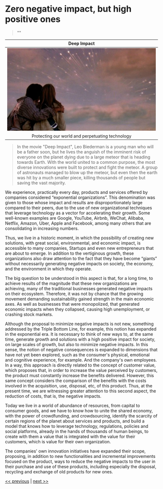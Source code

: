 # Zero negative impact, but high positive ones

>""

| Deep Impact |
| :---: |
|![](../../images/zero_negative_impact_but_high_positive_ones.png)|
|Protecting our world and perpetuating technology|

>In the movie "Deep Impact", Leo Biederman is a young man who will be a father soon, but he lives the anguish of the imminent risk of everyone on the planet dying due to a large meteor that is heading towards Earth. With the world united to a common purpose, the most diverse innovations were built to protect and fight the meteor. A group of astronauts managed to blow up the meteor, but even then the earth was hit by a much smaller piece, killing thousands of people but saving the vast majority.

We experience, practically every day, products and services offered by companies considered “exponential organizations”. This denomination was given to those whose impact and results are disproportionately large compared to their peers, due to the use of new organizational techniques that leverage technology as a vector for accelerating their growth. Some well-known examples are Google, YouTube, Airbnb, WeChat, Alibaba, Netflix, Amazon, Uber, Apple and Facebook, among many others that are consolidating in increasing numbers.

Thus, we live in a historic moment, in which the possibility of creating new solutions, with great social, environmental, and economic impact, is accessible to many companies, Startups and even new entrepreneurs that are about to emerge. In addition to the vertiginous growth, these organizations also draw attention to the fact that they have become “giants” without necessarily generating negative impacts on society, the economy, and the environment in which they operate.

The big question to be understood in this aspect is that, for a long time, to achieve results of the magnitude that these new organizations are achieving, many of the traditional businesses generated negative impacts on their ecosystem. Therefore, it was not by chance that the growing movement demanding sustainability gained strength in the main economic axes. As well as businesses that were monopolized, that generated economic impacts when they collapsed, causing high unemployment, or crashing stock markets.

Although the proposal to minimize negative impacts is not new, something addressed by the Triple Bottom Line, for example, this notion has expanded in the exponential era. It is necessary to think of new ways to, at the same time, generate growth and solutions with a high positive impact for society, on large scales of growth, but also to minimize negative impacts. In this sense, the notion of negative consequences is expanded to dimensions that have not yet been explored, such as the consumer's physical, emotional and cognitive experience, for example. And the company's own employees. In a way, this approach is directly related to the concept of customer value, which proposes that, in order to increase the value perceived by customers, the product must constantly increase the benefits delivered. However, this same concept considers the comparison of the benefits with the costs involved in the acquisition, use, disposal, etc, of this product. Thus, at the present time, we are witnessing greater attention to this second aspect, the reduction of costs, that is, the negative impacts.

Today we live in a world of abundance of resources, from capital to consumer goods, and we have to know how to unite the shared economy, with the power of crowdfunding, and crowdsourcing, identify the scarcity of certain regions of the planet about services and products, and build a model that knows how to leverage technology, regulations, policies and social platforms, already in the hands of thousands of human beings, to create with them a value that is integrated with the value for their customers, which is value for their own organization.

The companies' own innovation initiatives have expanded their scope, proposing, in addition to new functionalities and incremental improvements focused on the product, ways to reduce the negative impacts to the user in their purchase and use of these products, including especially the disposal, recycling and exchange of old products for new ones.

[<< previous](6-diversity_as_a_platform.md) | [next >>](8-comprehending_abundance_and_scarcity.md)

